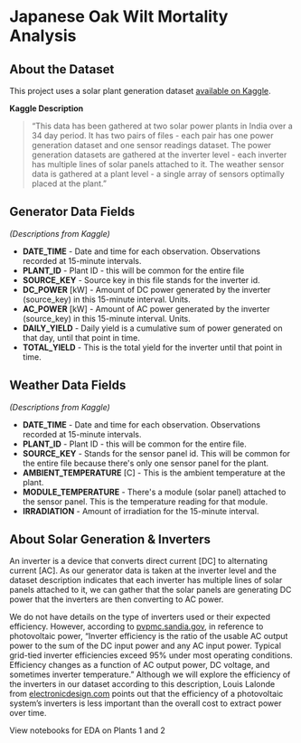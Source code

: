 # Japanese Oak Wilt Mortality Analysis


## About the Dataset

This project uses a solar plant generation dataset [available on Kaggle](https://www.kaggle.com/anikannal/solar-power-generation-data).

**Kaggle Description**
> “This data has been gathered at two solar power plants in India over a 34 day period. It has two pairs of files - each pair has one power generation dataset and one sensor readings dataset. The power generation datasets are gathered at the inverter level - each inverter has multiple lines of solar panels attached to it. The weather sensor data is gathered at a plant level - a single array of sensors optimally placed at the plant.”


## Generator Data Fields

_(Descriptions from Kaggle)_



*   **DATE_TIME** - Date and time for each observation. Observations recorded at 15-minute intervals.
*   **PLANT_ID** - Plant ID - this will be common for the entire file
*   **SOURCE_KEY** - Source key in this file stands for the inverter id.
*   **DC_POWER** [kW] - Amount of DC power generated by the inverter (source_key) in this 15-minute interval. Units.
*   **AC_POWER** [kW] - Amount of AC power generated by the inverter (source_key) in this 15-minute interval. Units.
*   **DAILY_YIELD** - Daily yield is a cumulative sum of power generated on that day, until that point in time.
*   **TOTAL_YIELD** - This is the total yield for the inverter until that point in time.


## Weather Data Fields

_(Descriptions from Kaggle)_



*   **DATE_TIME** - Date and time for each observation. Observations recorded at 15-minute intervals.
*   **PLANT_ID** - Plant ID - this will be common for the entire file.
*   **SOURCE_KEY** - Stands for the sensor panel id. This will be common for the entire file because there's only one sensor panel for the plant.
*   **AMBIENT_TEMPERATURE** [C] - This is the ambient temperature at the plant.
*   **MODULE_TEMPERATURE** - There's a module (solar panel) attached to the sensor panel. This is the temperature reading for that module.
*   **IRRADIATION** - Amount of irradiation for the 15-minute interval.


## About Solar Generation & Inverters

An inverter is a device that converts direct current [DC] to alternating current [AC]. As our generator data is taken at the inverter level and the dataset description indicates that each inverter has multiple lines of solar panels attached to it, we can gather that the solar panels are generating DC power that the inverters are then converting to AC power.

We do not have details on the type of inverters used or their expected efficiency. However, according to [pvpmc.sandia.gov](https://pvpmc.sandia.gov/modeling-steps/dc-to-ac-conversion/cec-inverter-test-protocol/#:~:text=Inverter%20efficiency%20is%20the%20ratio,voltage%2C%20and%20sometimes%20inverter%20temperature.), in reference to photovoltaic power, “Inverter efficiency is the ratio of the usable AC output power to the sum of the DC input power and any AC input power. Typical grid-tied inverter efficiencies exceed 95% under most operating conditions. Efficiency changes as a function of AC output power, DC voltage, and sometimes inverter temperature.” Although we will explore the efficiency of the inverters in our dataset according to this description, Louis Lalonde from [electronicdesign.com](https://www.electronicdesign.com/markets/energy/article/21794160/dont-judge-a-solar-pv-systems-efficacy-by-inverter-efficiency-alone) points out that the efficiency of a photovoltaic system’s inverters is less important than the overall cost to extract power over time.

View notebooks for EDA on Plants 1 and 2
